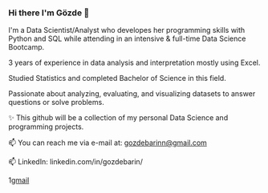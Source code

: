 
### Hi there I'm Gözde 👋

I'm a Data Scientist/Analyst who developes her programming skills with Python and SQL while attending in an intensive & full-time Data Science Bootcamp.

3 years of experience in data analysis and interpretation mostly using Excel.

Studied Statistics and completed Bachelor of Science in this field.

Passionate about analyzing, evaluating, and visualizing datasets to answer questions or solve problems.

✨ This github will be a collection of my personal Data Science and programming projects.


📫 You can reach me via e-mail at: gozdebarinn@gmail.com

📫 LinkedIn: linkedin.com/in/gozdebarin/


1[gmail](https://img.shields.io/badge/Gmail-D14836?style=for-the-badge&logo=gmail&logoColor=white)
